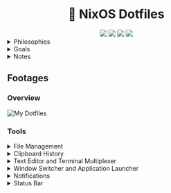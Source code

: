 <h1 align="center">🍚 NixOS Dotfiles</h1>

<div align="center">
<img src=https://img.shields.io/github/repo-size/aocoronel/dotfiles-nixos?color=7c5cff&label=SIZE&logo=googlecloudstorage&style=for-the-badge&logoColor=D9E0EE&labelColor=292324>
<img src=https://img.shields.io/badge/Keep%20It%20Simple-Stupid-7c5cff?logo=archlinux&style=for-the-badge&logoColor=D9E0EE&labelColor=292324>
<img src=https://img.shields.io/github/license/aocoronel/dotfiles-nixos?color=7c5cff&label=LICENSE&logo=github&style=for-the-badge&logoColor=D9E0EE&labelColor=292324>
<img src=https://perfectmediaserver.com/images/logos/nixos-logo.png>
</div>

<details>
  <summary>Philosophies</summary>

- <strong>Keep things simple</strong>
- Keep it easy to maintain
- Lightweight system without sacrificing on visuals (keep it modern)
    </details>

<details>
  <summary>Goals</summary>

- Make the system highly customized
- Keep the visuals consistent with an original theme (Elegant Vagrant)
- Execute any task blazingly fast without any frictions to my workflow
- Integrate CLI tools to produce results better than any GUI Tool
    </details>

<details>
  <summary>Notes</summary>

This repository only contains Nix configurations. The software configurations can be fount at [aocoronel/dotfiles](https://github.com/aocoronel/dotfiles)

  </details>

## Footages

### Overview

![My Dotfiles](https://git.disroot.org/aocoronel/images/raw/branch/main/2025-02-02-Hyprland.jpg)

### Tools

<details>
  <summary>File Management</summary>
     <img src=https://git.disroot.org/aocoronel/images/raw/branch/main/2025-02-02-Ranger.jpg>
</details>
<details>
  <summary>Clipboard History</summary>
     <img src=https://git.disroot.org/aocoronel/images/raw/branch/main/2025-02-02-Fuzzel.jpg>
</details>
<details>
  <summary>Text Editor and Terminal Multiplexer</summary>
     <img src=https://git.disroot.org/aocoronel/images/raw/branch/main/2025-02-02-Nvim-Tmux.jpg>
</details>
<details>
  <summary>Window Switcher and Application Launcher</summary>
     <img src=https://git.disroot.org/aocoronel/images/raw/branch/main/2025-02-02-Rofi.jpg>
</details>
<details>
  <summary>Notifications</summary>
     <img src=https://git.disroot.org/aocoronel/images/raw/branch/main/2025-02-02-Dunst.jpg>
</details>
<details>
  <summary>Status Bar</summary>
     <img src=https://git.disroot.org/aocoronel/images/raw/branch/main/2025-02-02-Waybar.jpg>
</details>
